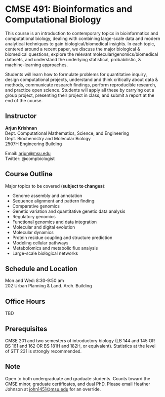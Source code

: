 # CMSE 491: Bioinformatics and Computational Biology

This course is an introduction to contemporary topics in bioinformatics and computational biology, dealing with combining large-scale data and modern analytical techniques to gain biological/biomedical insights. In each topic, centered around a recent paper, we discuss the major biological & biomedical questions, explore the relevant molecular/genomics/biomedical datasets, and understand the underlying statistical, probabilistic, & machine-learning approaches.

Students will learn how to formulate problems for quantitative inquiry, design computational projects, understand and think critically about data & methods, communicate research findings, perform reproducible research, and practice open science. Students will apply all these by carrying out a group project, presenting their project in class, and submit a report at the end of the course.

## Instructor
**Arjun Krishnan**  
Dept. Computational Mathematics, Science, and Engineering  
Dept. Biochemistry and Molecular Biology  
2507H Engineering Building  

Email: arjun@msu.edu  
Twitter: @compbiologist  

## Course Outline
Major topics to be covered (**subject to changes**):
* Genome assembly and annotation
* Sequence alignment and pattern finding
* Comparative genomics
* Genetic variation and quantitative genetic data analysis
* Regulatory genomics
* Functional genomics and data integration
* Molecular and digital evolution
* Molecular dynamics
* Protein residue coupling and structure prediction
* Modeling cellular pathways
* Metabolomics and metabolic flux analysis
* Large-scale biological networks

## Schedule and Location
Mon and Wed: 8:30-9:50 am  
202 Urban Planning & Land. Arch. Building

## Office Hours
TBD

## Prerequisites
CMSE 201 and two semesters of introductory biology (LB 144 and 145 OR BS 161 and 162 OR BS 181H and 182H, or equivalent).
Statistics at the level of STT 231 is strongly recommended.

## Note
Open to both undergraduate and graduate students. Counts toward the CMSE minor, graduate certificates, and dual PhD. Please email Heather Johnson at john1451@msu.edu for an override.
